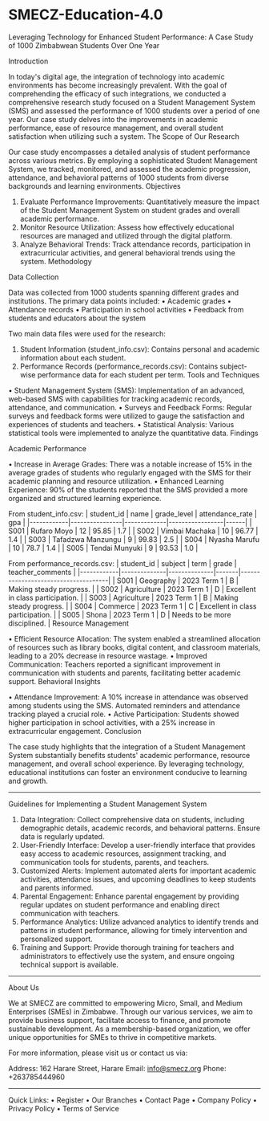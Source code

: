 # SMECZ-Education-4.0
Leveraging Technology for Enhanced Student Performance: A Case Study of 1000 Zimbabwean Students Over One Year

Introduction

In today's digital age, the integration of technology into academic environments has become increasingly prevalent. With the goal of comprehending the efficacy of such integrations, we conducted a comprehensive research study focused on a Student Management System (SMS) and assessed the performance of 1000 students over a period of one year. Our case study delves into the improvements in academic performance, ease of resource management, and overall student satisfaction when utilizing such a system.
The Scope of Our Research
 
Our case study encompasses a detailed analysis of student performance across various metrics. By employing a sophisticated Student Management System, we tracked, monitored, and assessed the academic progression, attendance, and behavioral patterns of 1000 students from diverse backgrounds and learning environments.
Objectives
 
1.	Evaluate Performance Improvements:
Quantitatively measure the impact of the Student Management System on student grades and overall academic performance.
2.	Monitor Resource Utilization:
Assess how effectively educational resources are managed and utilized through the digital platform.
3.	Analyze Behavioral Trends:
Track attendance records, participation in extracurricular activities, and general behavioral trends using the system.
Methodology
 
Data Collection
 
Data was collected from 1000 students spanning different grades and institutions. The primary data points included:
•	Academic grades
•	Attendance records
•	Participation in school activities
•	Feedback from students and educators about the system

Two main data files were used for the research:
1.	Student Information (student_info.csv): Contains personal and academic information about each student.
2.	Performance Records (performance_records.csv): Contains subject-wise performance data for each student per term.
Tools and Techniques
 
•	Student Management System (SMS): Implementation of an advanced, web-based SMS with capabilities for tracking academic records, attendance, and communication.
•	Surveys and Feedback Forms: Regular surveys and feedback forms were utilized to gauge the satisfaction and experiences of students and teachers.
•	Statistical Analysis: Various statistical tools were implemented to analyze the quantitative data.
Findings
 
Academic Performance
 
•	Increase in Average Grades: There was a notable increase of 15% in the average grades of students who regularly engaged with the SMS for their academic planning and resource utilization.
•	Enhanced Learning Experience: 90% of the students reported that the SMS provided a more organized and structured learning experience.

From student_info.csv:
| student_id | name | grade_level | attendance_rate | gpa |
|------------|----------------|-------------|-----------------|------|
| S001 | Rufaro Moyo | 12 | 95.85 | 1.7 |
| S002 | Vimbai Machaka | 10 | 96.77 | 1.4 |
| S003 | Tafadzwa Manzungu | 9 | 99.83 | 2.5 |
| S004 | Nyasha Marufu | 10 | 78.7 | 1.4 |
| S005 | Tendai Munyuki | 9 | 93.53 | 1.0 |

From performance_records.csv:
| student_id | subject | term | grade | teacher_comments |
|------------|--------------|--------------|-------|-------------------------------------|
| S001 | Geography | 2023 Term 1 | B | Making steady progress. |
| S002 | Agriculture | 2023 Term 1 | D | Excellent in class participation. |
| S003 | Agriculture | 2023 Term 1 | B | Making steady progress. |
| S004 | Commerce | 2023 Term 1 | C | Excellent in class participation. |
| S005 | Shona | 2023 Term 1 | D | Needs to be more disciplined. |
Resource Management
 
•	Efficient Resource Allocation: The system enabled a streamlined allocation of resources such as library books, digital content, and classroom materials, leading to a 20% decrease in resource wastage.
•	Improved Communication: Teachers reported a significant improvement in communication with students and parents, facilitating better academic support.
Behavioral Insights
 
•	Attendance Improvement: A 10% increase in attendance was observed among students using the SMS. Automated reminders and attendance tracking played a crucial role.
•	Active Participation: Students showed higher participation in school activities, with a 25% increase in extracurricular engagement.
Conclusion
 
The case study highlights that the integration of a Student Management System substantially benefits students' academic performance, resource management, and overall school experience. By leveraging technology, educational institutions can foster an environment conducive to learning and growth.
________________________________________
 
Guidelines for Implementing a Student Management System
1.	Data Integration: Collect comprehensive data on students, including demographic details, academic records, and behavioral patterns. Ensure data is regularly updated.
2.	User-Friendly Interface: Develop a user-friendly interface that provides easy access to academic resources, assignment tracking, and communication tools for students, parents, and teachers.
3.	Customized Alerts: Implement automated alerts for important academic activities, attendance issues, and upcoming deadlines to keep students and parents informed.
4.	Parental Engagement: Enhance parental engagement by providing regular updates on student performance and enabling direct communication with teachers.
5.	Performance Analytics: Utilize advanced analytics to identify trends and patterns in student performance, allowing for timely intervention and personalized support.
6.	Training and Support: Provide thorough training for teachers and administrators to effectively use the system, and ensure ongoing technical support is available.
________________________________________
 
About Us

We at SMECZ are committed to empowering Micro, Small, and Medium Enterprises (SMEs) in Zimbabwe. Through our various services, we aim to provide business support, facilitate access to finance, and promote sustainable development. As a membership-based organization, we offer unique opportunities for SMEs to thrive in competitive markets.

For more information, please visit us or contact us via:

Address: 162 Harare Street, Harare
Email: info@smecz.org
Phone: +263785444960
________________________________________
 
Quick Links:
•	Register
•	Our Branches
•	Contact Page
•	Company Policy
•	Privacy Policy
•	Terms of Service


